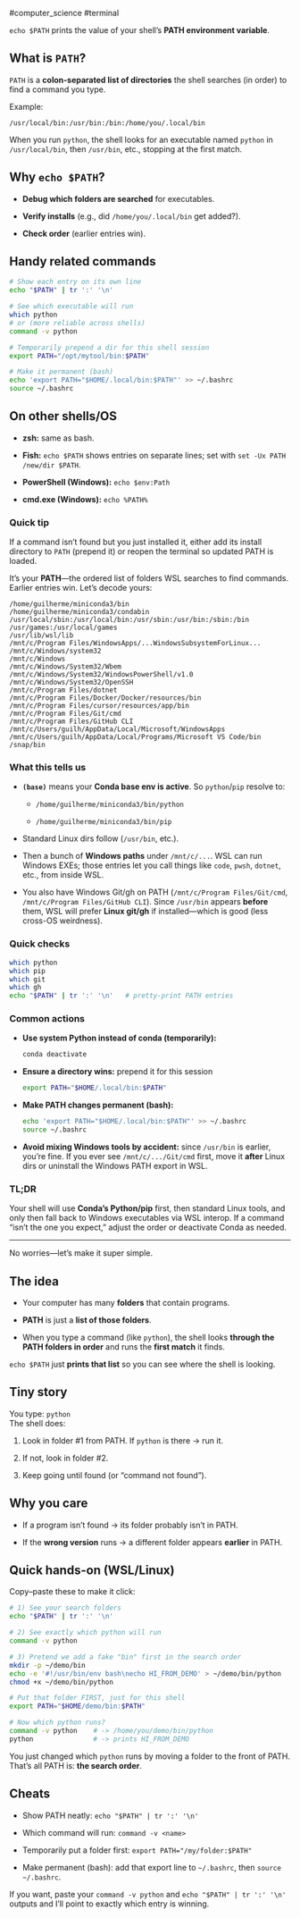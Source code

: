#computer_science #terminal

`echo $PATH` prints the value of your shell’s **PATH environment variable**.

## What is `PATH`?

`PATH` is a **colon-separated list of directories** the shell searches (in order) to find a command you type.

Example:

```
/usr/local/bin:/usr/bin:/bin:/home/you/.local/bin
```

When you run `python`, the shell looks for an executable named `python` in `/usr/local/bin`, then `/usr/bin`, etc., stopping at the first match.

## Why `echo $PATH`?

- **Debug which folders are searched** for executables.
    
- **Verify installs** (e.g., did `/home/you/.local/bin` get added?).
    
- **Check order** (earlier entries win).
    

## Handy related commands

```bash
# Show each entry on its own line
echo "$PATH" | tr ':' '\n'

# See which executable will run
which python
# or (more reliable across shells)
command -v python

# Temporarily prepend a dir for this shell session
export PATH="/opt/mytool/bin:$PATH"

# Make it permanent (bash)
echo 'export PATH="$HOME/.local/bin:$PATH"' >> ~/.bashrc
source ~/.bashrc
```

## On other shells/OS

- **zsh:** same as bash.
    
- **Fish:** `echo $PATH` shows entries on separate lines; set with `set -Ux PATH /new/dir $PATH`.
    
- **PowerShell (Windows):** `echo $env:Path`
    
- **cmd.exe (Windows):** `echo %PATH%`
    

### Quick tip

If a command isn’t found but you just installed it, either add its install directory to `PATH` (prepend it) or reopen the terminal so updated PATH is loaded.

It’s your **PATH**—the ordered list of folders WSL searches to find commands. Earlier entries win. Let’s decode yours:

```
/home/guilherme/miniconda3/bin
/home/guilherme/miniconda3/condabin
/usr/local/sbin:/usr/local/bin:/usr/sbin:/usr/bin:/sbin:/bin
/usr/games:/usr/local/games
/usr/lib/wsl/lib
/mnt/c/Program Files/WindowsApps/...WindowsSubsystemForLinux...
/mnt/c/Windows/system32
/mnt/c/Windows
/mnt/c/Windows/System32/Wbem
/mnt/c/Windows/System32/WindowsPowerShell/v1.0
/mnt/c/Windows/System32/OpenSSH
/mnt/c/Program Files/dotnet
/mnt/c/Program Files/Docker/Docker/resources/bin
/mnt/c/Program Files/cursor/resources/app/bin
/mnt/c/Program Files/Git/cmd
/mnt/c/Program Files/GitHub CLI
/mnt/c/Users/guilh/AppData/Local/Microsoft/WindowsApps
/mnt/c/Users/guilh/AppData/Local/Programs/Microsoft VS Code/bin
/snap/bin
```

### What this tells us

- **`(base)`** means your **Conda base env is active**. So `python`/`pip` resolve to:
    
    - `/home/guilherme/miniconda3/bin/python`
        
    - `/home/guilherme/miniconda3/bin/pip`
        
- Standard Linux dirs follow (`/usr/bin`, etc.).
    
- Then a bunch of **Windows paths** under `/mnt/c/...`. WSL can run Windows EXEs; those entries let you call things like `code`, `pwsh`, `dotnet`, etc., from inside WSL.
    
- You also have Windows Git/gh on PATH (`/mnt/c/Program Files/Git/cmd`, `/mnt/c/Program Files/GitHub CLI`). Since `/usr/bin` appears **before** them, WSL will prefer **Linux git/gh** if installed—which is good (less cross-OS weirdness).
    

### Quick checks

```bash
which python
which pip
which git
which gh
echo "$PATH" | tr ':' '\n'   # pretty-print PATH entries
```

### Common actions

- **Use system Python instead of conda (temporarily):**
    
    ```bash
    conda deactivate
    ```
    
- **Ensure a directory wins:** prepend it for this session
    
    ```bash
    export PATH="$HOME/.local/bin:$PATH"
    ```
    
- **Make PATH changes permanent (bash):**
    
    ```bash
    echo 'export PATH="$HOME/.local/bin:$PATH"' >> ~/.bashrc
    source ~/.bashrc
    ```
    
- **Avoid mixing Windows tools by accident:** since `/usr/bin` is earlier, you’re fine. If you ever see `/mnt/c/.../Git/cmd` first, move it **after** Linux dirs or uninstall the Windows PATH export in WSL.
    

### TL;DR

Your shell will use **Conda’s Python/pip** first, then standard Linux tools, and only then fall back to Windows executables via WSL interop. If a command “isn’t the one you expect,” adjust the order or deactivate Conda as needed.

---

No worries—let’s make it super simple.

## The idea

- Your computer has many **folders** that contain programs.
    
- **PATH** is just a **list of those folders**.
    
- When you type a command (like `python`), the shell looks **through the PATH folders in order** and runs the **first match** it finds.
    

`echo $PATH` just **prints that list** so you can see where the shell is looking.

## Tiny story

You type: `python`  
The shell does:

1. Look in folder #1 from PATH. If `python` is there → run it.
    
2. If not, look in folder #2.
    
3. Keep going until found (or “command not found”).
    

## Why you care

- If a program isn’t found → its folder probably isn’t in PATH.
    
- If the **wrong version** runs → a different folder appears **earlier** in PATH.
    

## Quick hands-on (WSL/Linux)

Copy–paste these to make it click:

```bash
# 1) See your search folders
echo "$PATH" | tr ':' '\n'

# 2) See exactly which python will run
command -v python

# 3) Pretend we add a fake "bin" first in the search order
mkdir -p ~/demo/bin
echo -e '#!/usr/bin/env bash\necho HI_FROM_DEMO' > ~/demo/bin/python
chmod +x ~/demo/bin/python

# Put that folder FIRST, just for this shell
export PATH="$HOME/demo/bin:$PATH"

# Now which python runs?
command -v python    # -> /home/you/demo/bin/python
python               # -> prints HI_FROM_DEMO
```

You just changed which `python` runs by moving a folder to the front of PATH.  
That’s all PATH is: **the search order**.

## Cheats

- Show PATH neatly: `echo "$PATH" | tr ':' '\n'`
    
- Which command will run: `command -v <name>`
    
- Temporarily put a folder first: `export PATH="/my/folder:$PATH"`
    
- Make permanent (bash): add that export line to `~/.bashrc`, then `source ~/.bashrc`.
    

If you want, paste your `command -v python` and `echo "$PATH" | tr ':' '\n'` outputs and I’ll point to exactly which entry is winning.